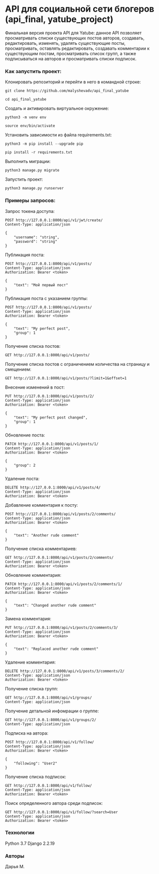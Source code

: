 # API для социальной сети блогеров (api_final, yatube_project)
Финальная версия проекта API для Yatube: данное API позволяет просматривать списки существующих постов авторов, создавать, редактировать, изменять, удалять существующие посты, просматривать, оставлять редактировать, создавать комментарии к существующим постам, просматривать список групп, а также подписываться на авторов и просматривать списки подписок. 

### Как запустить проект:

Клонировать репозиторий и перейти в него в командной строке:

```
git clone https://github.com/malyshevadv/api_final_yatube
```

```
cd api_final_yatube
```

Cоздать и активировать виртуальное окружение:

```
python3 -m venv env
```

```
source env/bin/activate
```

Установить зависимости из файла requirements.txt:

```
python3 -m pip install --upgrade pip
```

```
pip install -r requirements.txt
```

Выполнить миграции:

```
python3 manage.py migrate
```

Запустить проект:

```
python3 manage.py runserver
```

### Примеры запросов:

Запрос токена доступа:
```
POST http://127.0.0.1:8000/api/v1/jwt/create/
Content-Type: application/json

{
    "username": "string",
    "password": "string"
}
```


Публикация поста:
```
POST http://127.0.0.1:8000/api/v1/posts/
Content-Type: application/json
Authorization: Bearer <token>

{
    "text": "Мой первый пост"
}
```

Публикация поста с указанием группы:
```
POST http://127.0.0.1:8000/api/v1/posts/
Content-Type: application/json
Authorization: Bearer <token>

{
    "text": "My perfect post",
    "group": 1
}
```

Получение списка постов:
```
GET http://127.0.0.1:8000/api/v1/posts/
```

Получение списка постов с ограничением количества на страницу и смещением: 
```
GET http://127.0.0.1:8000/api/v1/posts/?limit=1&offset=1
```

Внесение изменений в пост:
```
PUT http://127.0.0.1:8000/api/v1/posts/2/
Content-Type: application/json
Authorization: Bearer <token>

{
    "text": "My perfect post changed",
    "group": 1
}
```

Обновление поста:
```
PATCH http://127.0.0.1:8000/api/v1/posts/1/
Content-Type: application/json
Authorization: Bearer <token>

{
    "group": 2
}
```

Удаление поста:
```
DELETE http://127.0.0.1:8000/api/v1/posts/4/
Content-Type: application/json
Authorization: Bearer <token>
```

Добавление комментария к посту:
```
POST http://127.0.0.1:8000/api/v1/posts/2/comments/
Content-Type: application/json
Authorization: Bearer <token>

{
    "text": "Another rude comment"
}
```

Получение списка комментариев:
```
GET http://127.0.0.1:8000/api/v1/posts/2/comments/
Content-Type: application/json
Authorization: Bearer <token>
```

Обновление комментария:
```
PATCH http://127.0.0.1:8000/api/v1/posts/2/comments/1/
Content-Type: application/json
Authorization: Bearer <token>

{
    "text": "Changed another rude comment"
}
```

Замена комментария:
```
PUT http://127.0.0.1:8000/api/v1/posts/2/comments/3/
Content-Type: application/json
Authorization: Bearer <token>

{
    "text": "Replaced another rude comment"
}
```

Удаление комментария:
```
DELETE http://127.0.0.1:8000/api/v1/posts/3/comments/2/
Content-Type: application/json
Authorization: Bearer <token>
```

Получение списка групп:
```
GET http://127.0.0.1:8000/api/v1/groups/
Content-Type: application/json
```

Получение детальной инфомрации о группе:
```
GET http://127.0.0.1:8000/api/v1/groups/2/
Content-Type: application/json
```

Подписка на автора:
```
POST http://127.0.0.1:8000/api/v1/follow/
Content-Type: application/json
Authorization: Bearer <token>

{
    "following": "User2"
}
```

Получение списка подписок:
```
GET http://127.0.0.1:8000/api/v1/follow/
Content-Type: application/json
Authorization: Bearer <token>
```

Поиск определенного автора среди подписок:
```
GET http://127.0.0.1:8000/api/v1/follow/?search=User
Content-Type: application/json
Authorization: Bearer <token>
```
### Технологии
Python 3.7
Django 2.2.19

### Авторы
Дарья М.

